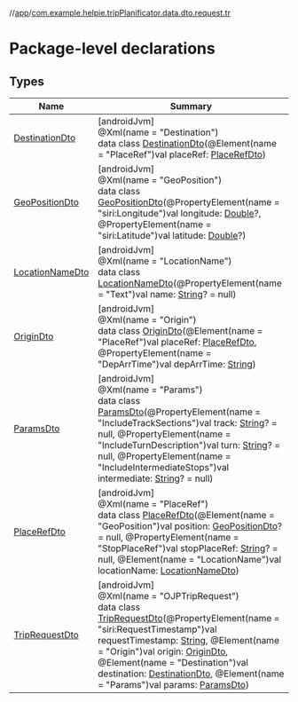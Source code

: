 //[app](../../index.md)/[com.example.helpie.tripPlanificator.data.dto.request.tr](index.md)

# Package-level declarations

## Types

| Name | Summary |
|---|---|
| [DestinationDto](-destination-dto/index.md) | [androidJvm]<br>@Xml(name = &quot;Destination&quot;)<br>data class [DestinationDto](-destination-dto/index.md)(@Element(name = &quot;PlaceRef&quot;)val placeRef: [PlaceRefDto](-place-ref-dto/index.md)) |
| [GeoPositionDto](-geo-position-dto/index.md) | [androidJvm]<br>@Xml(name = &quot;GeoPosition&quot;)<br>data class [GeoPositionDto](-geo-position-dto/index.md)(@PropertyElement(name = &quot;siri:Longitude&quot;)val longitude: [Double](https://kotlinlang.org/api/latest/jvm/stdlib/kotlin/-double/index.html)?, @PropertyElement(name = &quot;siri:Latitude&quot;)val latitude: [Double](https://kotlinlang.org/api/latest/jvm/stdlib/kotlin/-double/index.html)?) |
| [LocationNameDto](-location-name-dto/index.md) | [androidJvm]<br>@Xml(name = &quot;LocationName&quot;)<br>data class [LocationNameDto](-location-name-dto/index.md)(@PropertyElement(name = &quot;Text&quot;)val name: [String](https://kotlinlang.org/api/latest/jvm/stdlib/kotlin/-string/index.html)? = null) |
| [OriginDto](-origin-dto/index.md) | [androidJvm]<br>@Xml(name = &quot;Origin&quot;)<br>data class [OriginDto](-origin-dto/index.md)(@Element(name = &quot;PlaceRef&quot;)val placeRef: [PlaceRefDto](-place-ref-dto/index.md), @PropertyElement(name = &quot;DepArrTime&quot;)val depArrTime: [String](https://kotlinlang.org/api/latest/jvm/stdlib/kotlin/-string/index.html)) |
| [ParamsDto](-params-dto/index.md) | [androidJvm]<br>@Xml(name = &quot;Params&quot;)<br>data class [ParamsDto](-params-dto/index.md)(@PropertyElement(name = &quot;IncludeTrackSections&quot;)val track: [String](https://kotlinlang.org/api/latest/jvm/stdlib/kotlin/-string/index.html)? = null, @PropertyElement(name = &quot;IncludeTurnDescription&quot;)val turn: [String](https://kotlinlang.org/api/latest/jvm/stdlib/kotlin/-string/index.html)? = null, @PropertyElement(name = &quot;IncludeIntermediateStops&quot;)val intermediate: [String](https://kotlinlang.org/api/latest/jvm/stdlib/kotlin/-string/index.html)? = null) |
| [PlaceRefDto](-place-ref-dto/index.md) | [androidJvm]<br>@Xml(name = &quot;PlaceRef&quot;)<br>data class [PlaceRefDto](-place-ref-dto/index.md)(@Element(name = &quot;GeoPosition&quot;)val position: [GeoPositionDto](-geo-position-dto/index.md)? = null, @PropertyElement(name = &quot;StopPlaceRef&quot;)val stopPlaceRef: [String](https://kotlinlang.org/api/latest/jvm/stdlib/kotlin/-string/index.html)? = null, @Element(name = &quot;LocationName&quot;)val locationName: [LocationNameDto](-location-name-dto/index.md)) |
| [TripRequestDto](-trip-request-dto/index.md) | [androidJvm]<br>@Xml(name = &quot;OJPTripRequest&quot;)<br>data class [TripRequestDto](-trip-request-dto/index.md)(@PropertyElement(name = &quot;siri:RequestTimestamp&quot;)val requestTimestamp: [String](https://kotlinlang.org/api/latest/jvm/stdlib/kotlin/-string/index.html), @Element(name = &quot;Origin&quot;)val origin: [OriginDto](-origin-dto/index.md), @Element(name = &quot;Destination&quot;)val destination: [DestinationDto](-destination-dto/index.md), @Element(name = &quot;Params&quot;)val params: [ParamsDto](-params-dto/index.md)) |
